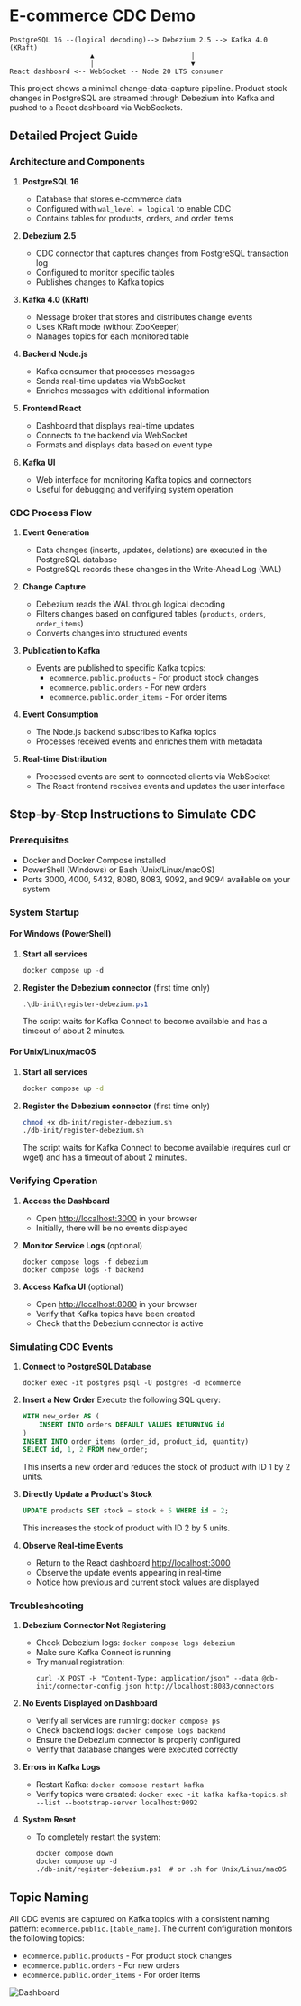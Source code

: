 # E-commerce CDC Demo

```
PostgreSQL 16 --(logical decoding)--> Debezium 2.5 --> Kafka 4.0 (KRaft)
                    ▲                        │
                    │                        ▼
React dashboard <-- WebSocket -- Node 20 LTS consumer
```

This project shows a minimal change-data-capture pipeline. Product stock
changes in PostgreSQL are streamed through Debezium into Kafka and pushed to a
React dashboard via WebSockets.

## Detailed Project Guide

### Architecture and Components
1. **PostgreSQL 16**
   - Database that stores e-commerce data
   - Configured with `wal_level = logical` to enable CDC
   - Contains tables for products, orders, and order items

2. **Debezium 2.5**
   - CDC connector that captures changes from PostgreSQL transaction log
   - Configured to monitor specific tables
   - Publishes changes to Kafka topics

3. **Kafka 4.0 (KRaft)**
   - Message broker that stores and distributes change events
   - Uses KRaft mode (without ZooKeeper)
   - Manages topics for each monitored table

4. **Backend Node.js**
   - Kafka consumer that processes messages
   - Sends real-time updates via WebSocket
   - Enriches messages with additional information

5. **Frontend React**
   - Dashboard that displays real-time updates
   - Connects to the backend via WebSocket
   - Formats and displays data based on event type

6. **Kafka UI**
   - Web interface for monitoring Kafka topics and connectors
   - Useful for debugging and verifying system operation

### CDC Process Flow
1. **Event Generation**
   - Data changes (inserts, updates, deletions) are executed in the PostgreSQL database
   - PostgreSQL records these changes in the Write-Ahead Log (WAL)

2. **Change Capture**
   - Debezium reads the WAL through logical decoding
   - Filters changes based on configured tables (`products`, `orders`, `order_items`)
   - Converts changes into structured events

3. **Publication to Kafka**
   - Events are published to specific Kafka topics:
     - `ecommerce.public.products` - For product stock changes
     - `ecommerce.public.orders` - For new orders
     - `ecommerce.public.order_items` - For order items

4. **Event Consumption**
   - The Node.js backend subscribes to Kafka topics
   - Processes received events and enriches them with metadata

5. **Real-time Distribution**
   - Processed events are sent to connected clients via WebSocket
   - The React frontend receives events and updates the user interface

## Step-by-Step Instructions to Simulate CDC

### Prerequisites
- Docker and Docker Compose installed
- PowerShell (Windows) or Bash (Unix/Linux/macOS)
- Ports 3000, 4000, 5432, 8080, 8083, 9092, and 9094 available on your system

### System Startup

#### For Windows (PowerShell)
1. **Start all services**
   ```powershell
   docker compose up -d
   ```

2. **Register the Debezium connector** (first time only)
   ```powershell
   .\db-init\register-debezium.ps1
   ```
   The script waits for Kafka Connect to become available and has a timeout of about 2 minutes.

#### For Unix/Linux/macOS
1. **Start all services**
   ```bash
   docker compose up -d
   ```

2. **Register the Debezium connector** (first time only)
   ```bash
   chmod +x db-init/register-debezium.sh
   ./db-init/register-debezium.sh
   ```
   The script waits for Kafka Connect to become available (requires curl or wget) and has a timeout of about 2 minutes.

### Verifying Operation

1. **Access the Dashboard**
   - Open [http://localhost:3000](http://localhost:3000) in your browser
   - Initially, there will be no events displayed

2. **Monitor Service Logs** (optional)
   ```
   docker compose logs -f debezium
   docker compose logs -f backend
   ```

3. **Access Kafka UI** (optional)
   - Open [http://localhost:8080](http://localhost:8080) in your browser
   - Verify that Kafka topics have been created
   - Check that the Debezium connector is active

### Simulating CDC Events

1. **Connect to PostgreSQL Database**
   ```
   docker exec -it postgres psql -U postgres -d ecommerce
   ```

2. **Insert a New Order**
   Execute the following SQL query:
   ```sql
   WITH new_order AS (
       INSERT INTO orders DEFAULT VALUES RETURNING id
   )
   INSERT INTO order_items (order_id, product_id, quantity)
   SELECT id, 1, 2 FROM new_order;
   ```
   This inserts a new order and reduces the stock of product with ID 1 by 2 units.

3. **Directly Update a Product's Stock**
   ```sql
   UPDATE products SET stock = stock + 5 WHERE id = 2;
   ```
   This increases the stock of product with ID 2 by 5 units.

4. **Observe Real-time Events**
   - Return to the React dashboard [http://localhost:3000](http://localhost:3000)
   - Observe the update events appearing in real-time
   - Notice how previous and current stock values are displayed

### Troubleshooting

1. **Debezium Connector Not Registering**
   - Check Debezium logs: `docker compose logs debezium`
   - Make sure Kafka Connect is running
   - Try manual registration:
     ```
     curl -X POST -H "Content-Type: application/json" --data @db-init/connector-config.json http://localhost:8083/connectors
     ```

2. **No Events Displayed on Dashboard**
   - Verify all services are running: `docker compose ps`
   - Check backend logs: `docker compose logs backend`
   - Ensure the Debezium connector is properly configured
   - Verify that database changes were executed correctly

3. **Errors in Kafka Logs**
   - Restart Kafka: `docker compose restart kafka`
   - Verify topics were created: `docker exec -it kafka kafka-topics.sh --list --bootstrap-server localhost:9092`

4. **System Reset**
   - To completely restart the system:
     ```
     docker compose down
     docker compose up -d
     ./db-init/register-debezium.ps1  # or .sh for Unix/Linux/macOS
     ```

## Topic Naming

All CDC events are captured on Kafka topics with a consistent naming pattern:
`ecommerce.public.[table_name]`. The current configuration monitors the following topics:
- `ecommerce.public.products` - For product stock changes
- `ecommerce.public.orders` - For new orders
- `ecommerce.public.order_items` - For order items

![Dashboard](docs/dashboard.gif)
